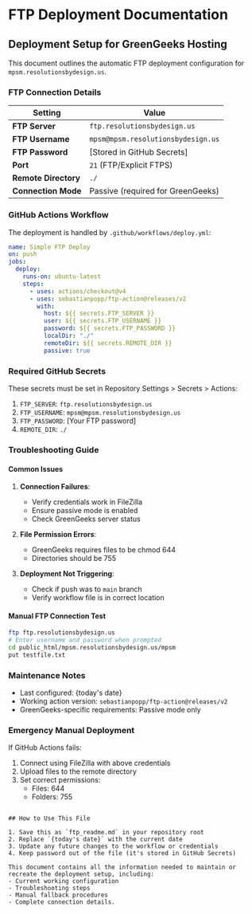 # FTP Deployment Documentation

## Deployment Setup for GreenGeeks Hosting

This document outlines the automatic FTP deployment configuration for `mpsm.resolutionsbydesign.us`.

### FTP Connection Details
| Setting                | Value                                  |
|------------------------|----------------------------------------|
| **FTP Server**         | `ftp.resolutionsbydesign.us`           |
| **FTP Username**       | `mpsm@mpsm.resolutionsbydesign.us`     |
| **FTP Password**       | [Stored in GitHub Secrets]             |
| **Port**               | `21` (FTP/Explicit FTPS)               |
| **Remote Directory**   | `./`                                   |
| **Connection Mode**    | Passive (required for GreenGeeks)      |

### GitHub Actions Workflow
The deployment is handled by `.github/workflows/deploy.yml`:

```yaml
name: Simple FTP Deploy
on: push
jobs:
  deploy:
    runs-on: ubuntu-latest
    steps:
      - uses: actions/checkout@v4
      - uses: sebastianpopp/ftp-action@releases/v2
        with:
          host: ${{ secrets.FTP_SERVER }}
          user: ${{ secrets.FTP_USERNAME }}
          password: ${{ secrets.FTP_PASSWORD }}
          localDir: "./"
          remoteDir: ${{ secrets.REMOTE_DIR }}
          passive: true
```

### Required GitHub Secrets
These secrets must be set in Repository Settings > Secrets > Actions:

1. `FTP_SERVER`: `ftp.resolutionsbydesign.us`
2. `FTP_USERNAME`: `mpsm@mpsm.resolutionsbydesign.us`
3. `FTP_PASSWORD`: [Your FTP password]
4. `REMOTE_DIR`: `./`

### Troubleshooting Guide

#### Common Issues
1. **Connection Failures**:
   - Verify credentials work in FileZilla
   - Ensure passive mode is enabled
   - Check GreenGeeks server status

2. **File Permission Errors**:
   - GreenGeeks requires files to be chmod 644
   - Directories should be 755

3. **Deployment Not Triggering**:
   - Check if push was to `main` branch
   - Verify workflow file is in correct location

#### Manual FTP Connection Test
```bash
ftp ftp.resolutionsbydesign.us
# Enter username and password when prompted
cd public_html/mpsm.resolutionsbydesign.us/mpsm
put testfile.txt
```

### Maintenance Notes
- Last configured: {today's date}
- Working action version: `sebastianpopp/ftp-action@releases/v2`
- GreenGeeks-specific requirements: Passive mode only

### Emergency Manual Deployment
If GitHub Actions fails:
1. Connect using FileZilla with above credentials
2. Upload files to the remote directory
3. Set correct permissions:
   - Files: 644
   - Folders: 755
```

## How to Use This File

1. Save this as `ftp_readme.md` in your repository root
2. Replace `{today's date}` with the current date
3. Update any future changes to the workflow or credentials
4. Keep password out of the file (it's stored in GitHub Secrets)

This document contains all the information needed to maintain or recreate the deployment setup, including:
- Current working configuration
- Troubleshooting steps
- Manual fallback procedures
- Complete connection details.
